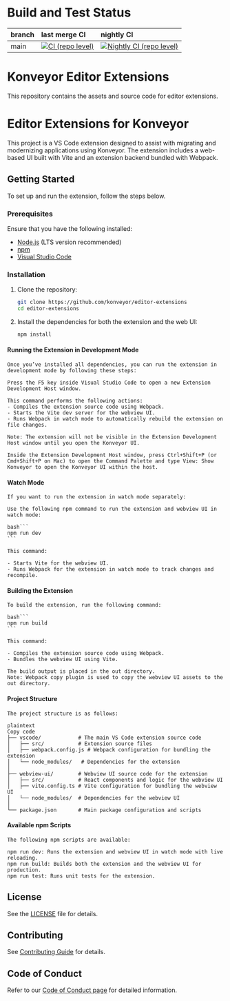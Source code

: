 # Build and Test Status

| branch | last merge CI                                                                                                                                                                                                   | nightly CI                                                                                                                                                                                                                                    |
| :----- | :-------------------------------------------------------------------------------------------------------------------------------------------------------------------------------------------------------------- | :-------------------------------------------------------------------------------------------------------------------------------------------------------------------------------------------------------------------------------------------- |
| main   | [![CI (repo level)](https://github.com/konveyor/editor-extensions/actions/workflows/ci-repo.yml/badge.svg?branch=main&event=push)](https://github.com/konveyor/editor-extensions/actions/workflows/ci-repo.yml) | [![Nightly CI (repo level)](https://github.com/konveyor/editor-extensions/actions/workflows/nightly-ci-repo.yaml/badge.svg?branch=main&event=schedule)](https://github.com/konveyor/editor-extensions/actions/workflows/nightly-ci-repo.yaml) |

# Konveyor Editor Extensions

This repository contains the assets and source code for editor extensions.

# Editor Extensions for Konveyor

This project is a VS Code extension designed to assist with migrating and modernizing applications using Konveyor. The extension includes a web-based UI built with Vite and an extension backend bundled with Webpack.

## Getting Started

To set up and run the extension, follow the steps below.

### Prerequisites

Ensure that you have the following installed:

- [Node.js](https://nodejs.org/) (LTS version recommended)
- [npm](https://www.npmjs.com/)
- [Visual Studio Code](https://code.visualstudio.com/)

### Installation

1. Clone the repository:

   ```bash
   git clone https://github.com/konveyor/editor-extensions
   cd editor-extensions

   ```

2. Install the dependencies for both the extension and the web UI:
   ```bash
   npm install
   ```

#### Running the Extension in Development Mode

    Once you’ve installed all dependencies, you can run the extension in development mode by following these steps:

    Press the F5 key inside Visual Studio Code to open a new Extension Development Host window.

    This command performs the following actions:
    - Compiles the extension source code using Webpack.
    - Starts the Vite dev server for the webview UI.
    - Runs Webpack in watch mode to automatically rebuild the extension on file changes.

    Note: The extension will not be visible in the Extension Development Host window until you open the Konveyor UI.

    Inside the Extension Development Host window, press Ctrl+Shift+P (or Cmd+Shift+P on Mac) to open the Command Palette and type View: Show Konveyor to open the Konveyor UI within the host.

#### Watch Mode

    If you want to run the extension in watch mode separately:

    Use the following npm command to run the extension and webview UI in watch mode:

    bash```
    npm run dev
    ```

    This command:

    - Starts Vite for the webview UI.
    - Runs Webpack for the extension in watch mode to track changes and recompile.

#### Building the Extension

    To build the extension, run the following command:

    bash```
    npm run build
    ```

    This command:

    - Compiles the extension source code using Webpack.
    - Bundles the webview UI using Vite.

    The build output is placed in the out directory.
    Note: Webpack copy plugin is used to copy the webview UI assets to the out directory.

#### Project Structure

    The project structure is as follows:

    plaintext
    Copy code
    ├── vscode/            # The main VS Code extension source code
    │   ├── src/           # Extension source files
    │   ├── webpack.config.js # Webpack configuration for bundling the extension
    │   └── node_modules/   # Dependencies for the extension
    │
    ├── webview-ui/        # Webview UI source code for the extension
    │   ├── src/           # React components and logic for the webview UI
    │   ├── vite.config.ts # Vite configuration for bundling the webview UI
    │   └── node_modules/  # Dependencies for the webview UI
    │
    └── package.json       # Main package configuration and scripts

#### Available npm Scripts

    The following npm scripts are available:

    npm run dev: Runs the extension and webview UI in watch mode with live reloading.
    npm run build: Builds both the extension and the webview UI for production.
    npm run test: Runs unit tests for the extension.

## License

See the [LICENSE](LICENSE.md) file for details.

## Contributing

See [Contributing Guide](https://github.com/konveyor/community/blob/main/CONTRIBUTING.md) for details.

## Code of Conduct

Refer to our [Code of Conduct page](https://github.com/konveyor/community/blob/main/CODE_OF_CONDUCT.md) for detailed information.
